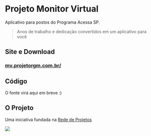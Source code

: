 # Projeto Monitor Virtual
Aplicativo para postos do Programa Acessa SP. 
> Anos de trabalho e dedicação convertidos em um aplicativo para você


## Site e Download
### [mv.projetorgm.com.br/](http://mv.projetorgm.com.br/)


## Código
O fonte virá aqui em breve :) 

## O Projeto
Uma iniciativa fundada na [Rede de Projetos](http://rede.acessasp.sp.gov.br/projeto/monitor-virtual)

![](http://mv.projetorgm.com.br/img/logo.png)


